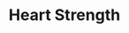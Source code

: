 ---
pid: CH199
title: Heart Strength
location_transcription: Somerset train stop
zipcode: 
outside_phl: 
neighborhood: 
age: '26'
age_range: 20-29
instagram: 
image_file_name: CH_199.jpg
proposal_transcription: |-
  somerset st
  [two figures, one holding a heart]
topic: Philadelphia,Uplifting,Love
topic_summary: 0, 0, 0
type: Image
keywords_other: 
credit: Anthony Soto
image_labels: 
twitter: TheDrippysAvAgeKid
facebook: 
permalink: "/monuments/ch199/"
layout: item-page
---
